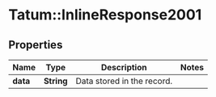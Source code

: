 # Tatum::InlineResponse2001

## Properties
Name | Type | Description | Notes
------------ | ------------- | ------------- | -------------
**data** | **String** | Data stored in the record. | 

